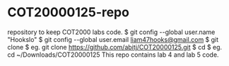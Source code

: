# COT20000125-repo
 repository to keep COT2000 labs code.
 $ git config --global user.name "Hookslo"
$ git config --global user.email liam47hooks@gmail.com
$ git clone <repository-url>
$ eg. git clone https://github.com/abitj/COT20000125.git
$ cd <repository-name>
$ eg. cd ~/Downloads/COT20000125
This repo contains lab 4 and lab 5 code.
